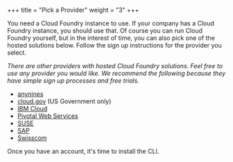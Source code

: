 +++
title = "Pick a Provider"
weight = "3"
+++

You need a Cloud Foundry instance to use. If your company has a Cloud Foundry instance, you should use that. Of course you can run Cloud Foundry yourself, but in the interest of time, you can also pick one of the hosted solutions below. Follow the sign up instructions for the provider you select.

*There are other providers with hosted Cloud Foundry solutions. Feel free to use any provider you would like. We recommend the following because they have simple sign up processes and free trials.*

- [anynines](https://paas.anynines.com)
- [cloud.gov](https://cloud.gov) (US Government only)
- [IBM Cloud](https://cloud.ibm.com)
- [Pivotal Web Services](https://run.pivotal.io)
- [SUSE](https://www.explore.suse.dev/suse-cap-developer-sandbox/)
- [SAP](https://developers.sap.com/tutorials/hcp-create-trial-account.html)
- [Swisscom](https://developer.swisscom.com)

Once you have an account, it's time to install the CLI.  
